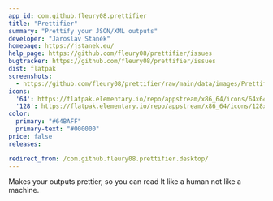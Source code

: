 ```yaml
---
app_id: com.github.fleury08.prettifier
title: "Prettifier"
summary: "Prettify your JSON/XML outputs"
developer: "Jaroslav Staněk"
homepage: https://jstanek.eu/
help_page: https://github.com/fleury08/prettifier/issues
bugtracker: https://github.com/fleury08/prettifier/issues
dist: flatpak
screenshots:
  - https://github.com/fleury08/prettifier/raw/main/data/images/PrettifierJSON.png
icons:
  '64': https://flatpak.elementary.io/repo/appstream/x86_64/icons/64x64/com.github.fleury08.prettifier.png
  '128': https://flatpak.elementary.io/repo/appstream/x86_64/icons/128x128/com.github.fleury08.prettifier.png
color:
  primary: "#64BAFF"
  primary-text: "#000000"
price: false
releases:

redirect_from: /com.github.fleury08.prettifier.desktop/
---
```


<p>Makes your outputs prettier, so you can read It like a human not like a machine.</p>